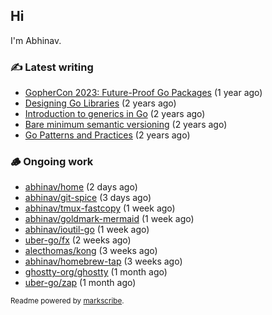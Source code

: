## Hi

I'm Abhinav.

### ✍️ Latest writing


- [GopherCon 2023: Future-Proof Go Packages](https://abhinavg.net/2023/09/27/future-proof-packages/) (1 year ago)
- [Designing Go Libraries](https://abhinavg.net/2022/12/06/designing-go-libraries/) (2 years ago)
- [Introduction to generics in Go](https://abhinavg.net/2022/11/23/generics-intro/) (2 years ago)
- [Bare minimum semantic versioning](https://abhinavg.net/2022/11/07/semver/) (2 years ago)
- [Go Patterns and Practices](https://abhinavg.net/2022/09/19/go-patterns-and-practices-talk/) (2 years ago)

### 🪵 Ongoing work


- [abhinav/home](https://github.com/abhinav/home) (2 days ago)
- [abhinav/git-spice](https://github.com/abhinav/git-spice) (3 days ago)
- [abhinav/tmux-fastcopy](https://github.com/abhinav/tmux-fastcopy) (1 week ago)
- [abhinav/goldmark-mermaid](https://github.com/abhinav/goldmark-mermaid) (1 week ago)
- [abhinav/ioutil-go](https://github.com/abhinav/ioutil-go) (1 week ago)
- [uber-go/fx](https://github.com/uber-go/fx) (2 weeks ago)
- [alecthomas/kong](https://github.com/alecthomas/kong) (3 weeks ago)
- [abhinav/homebrew-tap](https://github.com/abhinav/homebrew-tap) (3 weeks ago)
- [ghostty-org/ghostty](https://github.com/ghostty-org/ghostty) (1 month ago)
- [uber-go/zap](https://github.com/uber-go/zap) (1 month ago)

<sub>Readme powered by [markscribe](https://github.com/muesli/markscribe).</sub>
